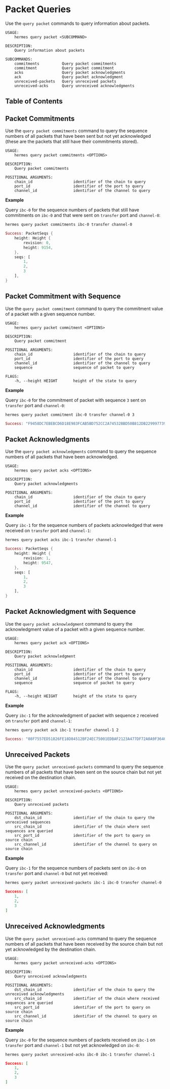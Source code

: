 
# Packet Queries

Use the `query packet` commands to query information about packets.


```shell
USAGE:
    hermes query packet <SUBCOMMAND>

DESCRIPTION:
    Query information about packets

SUBCOMMANDS:
    commitments          Query packet commitments
    commitment           Query packet commitment
    acks                 Query packet acknowledgments
    ack                  Query packet acknowledgment
    unreceived-packets   Query unreceived packets
    unreceived-acks      Query unreceived acknowledgments
```

## Table of Contents

<!-- toc -->


## Packet Commitments

Use the `query packet commitments` command to query the sequence numbers of all packets that have been sent but not yet acknowledged (these are the packets that still have their commitments stored).

```shell
USAGE:
    hermes query packet commitments <OPTIONS>

DESCRIPTION:
    Query packet commitments

POSITIONAL ARGUMENTS:
    chain_id                  identifier of the chain to query
    port_id                   identifier of the port to query
    channel_id                identifier of the channel to query
```

__Example__

Query `ibc-0` for the sequence numbers of packets that still have commitments on `ibc-0` and that were sent on `transfer` port and `channel-0`:

```shell
hermes query packet commitments ibc-0 transfer channel-0
```

```rust
Success: PacketSeqs {
    height: Height {
        revision: 0,
        height: 9154,
    },
    seqs: [
        1,
        2,
        3
    ],
}
```

## Packet Commitment with Sequence

Use the `query packet commitment` command to query the commitment value of a packet with a given sequence number.

```shell
USAGE:
    hermes query packet commitment <OPTIONS>

DESCRIPTION:
    Query packet commitment

POSITIONAL ARGUMENTS:
    chain_id                  identifier of the chain to query
    port_id                   identifier of the port to query
    channel_id                identifier of the channel to query
    sequence                  sequence of packet to query

FLAGS:
    -h, --height HEIGHT       height of the state to query
```

__Example__

Query `ibc-0` for the commitment of packet with sequence `3` sent on `transfer` port and `channel-0`:

```shell
hermes query packet commitment ibc-0 transfer channel-0 3
```

```rust
Success: "F9458DC7EBEBCD6D18E983FCAB5BD752CC2A74532BBD50B812DB229997739EFC"
```

## Packet Acknowledgments

Use the `query packet acknowledgments` command to query the sequence numbers of all packets that have been acknowledged.

```shell
USAGE:
    hermes query packet acks <OPTIONS>

DESCRIPTION:
    Query packet acknowledgments

POSITIONAL ARGUMENTS:
    chain_id                  identifier of the chain to query
    port_id                   identifier of the port to query
    channel_id                identifier of the channel to query
```

__Example__

Query `ibc-1` for the sequence numbers of packets acknowledged that were received on `transfer` port and `channel-1`:

```shell
hermes query packet acks ibc-1 transfer channel-1
```

```rust
Success: PacketSeqs {
    height: Height {
        revision: 1,
        height: 9547,
    },
    seqs: [
        1,
        2,
        3
    ],
}
```

## Packet Acknowledgment with Sequence

Use the `query packet acknowledgment` command to query the acknowledgment value of a packet with a given sequence number.

```shell
USAGE:
    hermes query packet ack <OPTIONS>

DESCRIPTION:
    Query packet acknowledgment

POSITIONAL ARGUMENTS:
    chain_id                  identifier of the chain to query
    port_id                   identifier of the port to query
    channel_id                identifier of the channel to query
    sequence                  sequence of packet to query

FLAGS:
    -h, --height HEIGHT       height of the state to query
```

__Example__

Query `ibc-1` for the acknowledgment of packet with sequence `2` received on `transfer` port and `channel-1`:

```shell
hermes query packet ack ibc-1 transfer channel-1 2
```

```rust
Success: "08F7557ED51826FE18D84512BF24EC75001EDBAF2123A477DF72A0A9F3640A7C"
```

## Unreceived Packets

Use the `query packet unreceived-packets` command to query the sequence numbers of all packets that have been sent on the source chain but not yet received on the destination chain.

```shell
USAGE:
    hermes query packet unreceived-packets <OPTIONS>

DESCRIPTION:
    Query unreceived packets

POSITIONAL ARGUMENTS:
    dst_chain_id              identifier of the chain to query the unreceived sequences
    src_chain_id              identifier of the chain where sent sequences are queried
    src_port_id               identifier of the port to query on source chain
    src_channel_id            identifier of the channel to query on source chain
```

__Example__

Query `ibc-1` for the sequence numbers of packets sent on `ibc-0` on `transfer` port and `channel-0` but not yet received:

```shell
hermes query packet unreceived-packets ibc-1 ibc-0 transfer channel-0
```

```json
Success: [
    1,
    2,
    3
]
```

## Unreceived Acknowledgments

Use the `query packet unreceived-acks` command to query the sequence numbers of all packets that have been received by the source chain but not yet acknowledged by the destination chain.

```shell
USAGE:
    hermes query packet unreceived-acks <OPTIONS>

DESCRIPTION:
    Query unreceived acknowledgments

POSITIONAL ARGUMENTS:
    dst_chain_id              identifier of the chain to query the unreceived acknowledgments
    src_chain_id              identifier of the chain where received sequences are queried
    src_port_id               identifier of the port to query on source chain
    src_channel_id            identifier of the channel to query on source chain
```

__Example__

Query `ibc-0` for the sequence numbers of packets received on `ibc-1` on `transfer` port and `channel-1` but not yet acknowledged on `ibc-0`:

```shell
hermes query packet unreceived-acks ibc-0 ibc-1 transfer channel-1
```

```json
Success: [
    1,
    2,
    3
]
```
